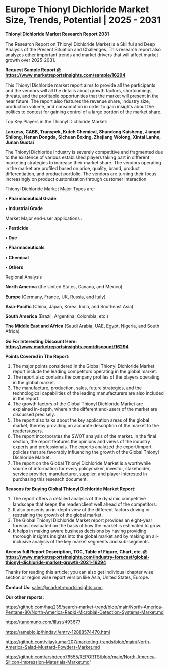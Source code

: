  # Europe Thionyl Dichloride Market Size, Trends, Potential | 2025 - 2031

<strong>Thionyl Dichloride Market Research Report 2031</strong>

The Research Report on Thionyl Dichloride Market is a Skillful and Deep Analysis of the Present Situation and Challenges. This research report also analyzes other important trends and market drivers that will affect market growth over 2025-2031.

<strong>Request Sample Report @ <a href=https://www.marketreportsinsights.com/sample/16294>https://www.marketreportsinsights.com/sample/16294</a></strong>

This Thionyl Dichloride market report aims to provide all the participants and the vendors will all the details about growth factors, shortcomings, threats, and the profitable opportunities that the market will present in the near future. The report also features the revenue share, industry size, production volume, and consumption in order to gain insights about the politics to contest for gaining control of a large portion of the market share.

Top Key Players in the Thionyl Dichloride Market:

<strong>Lanxess, CABB, Transpek, Kutch Chemical, Shandong Kaisheng, Jiangxi Shilong, Henan Dongda, Sichuan Boxing, Zhejiang Wolong, Xintai Lanhe, Junan Guotai</strong>

The Thionyl Dichloride Industry is severely competitive and fragmented due to the existence of various established players taking part in different marketing strategies to increase their market share. The vendors operating in the market are profiled based on price, quality, brand, product differentiation, and product portfolio. The vendors are turning their focus increasingly on product customization through customer interaction.

Thionyl Dichloride Market Major Types are:

<strong>• Pharmaceutical Grade

• Industrial Grade</strong>

Market Major end-user applications :

<strong>• Pesticide

• Dye

• Pharmaceuticals

• Chemical

• Others</strong>

Regional Analysis

</u><strong><b>North America</b></strong> (the United States, Canada, and Mexico)

<strong><b>Europe </b></strong>(Germany, France, UK, Russia, and Italy)

<strong><b>Asia-Pacific</b></strong> (China, Japan, Korea, India, and Southeast Asia)

<strong><b>South America</b></strong> (Brazil, Argentina, Colombia, etc.)

<strong><b>The Middle East and Africa</b></strong> (Saudi Arabia, UAE, Egypt, Nigeria, and South Africa)

<strong>Go For Interesting Discount Here: <a href=https://www.marketreportsinsights.com/discount/16294>https://www.marketreportsinsights.com/discount/16294</a></strong>

<strong>Points Covered in The Report:</strong>
<ol>
  <li>The major points considered in the Global Thionyl Dichloride Market report include the leading competitors operating in the global market.</li>
  <li>The report also contains the company profiles of the players operating in the global market.</li>
  <li>The manufacture, production, sales, future strategies, and the technological capabilities of the leading manufacturers are also included in the report.</li>
  <li>The growth factors of the Global Thionyl Dichloride Market are explained in-depth, wherein the different end-users of the market are discussed precisely.</li>
  <li>The report also talks about the key application areas of the global market, thereby providing an accurate description of the market to the readers/users.</li>
  <li>The report incorporates the SWOT analysis of the market. In the final section, the report features the opinions and views of the industry experts and professionals. The experts analyzed the export/import policies that are favorably influencing the growth of the Global Thionyl Dichloride Market.</li>
  <li>The report on the Global Thionyl Dichloride Market is a worthwhile source of information for every policymaker, investor, stakeholder, service provider, manufacturer, supplier, and player interested in purchasing this research document.</li>
</ol>
<strong>Reasons for Buying Global Thionyl Dichloride Market Report:</strong>

<ol>
  <li>The report offers a detailed analysis of the dynamic competitive landscape that keeps the reader/client well ahead of the competitors.</li>
  <li>It also presents an in-depth view of the different factors driving or restraining the growth of the global market.</li>
  <li>The Global Thionyl Dichloride Market report provides an eight-year forecast evaluated on the basis of how the market is estimated to grow.</li>
  <li>It helps in making aware business decisions by having providing thorough insights insights into the global market and by making an all-inclusive analysis of the key market segments and sub-segments.</li>
</ol>
<strong>Access full Report Description, TOC, Table of Figure, Chart, etc. @ <a href=https://www.marketreportsinsights.com/industry-forecast/global-thionyl-dichloride-market-growth-2021-16294>https://www.marketreportsinsights.com/industry-forecast/global-thionyl-dichloride-market-growth-2021-16294</a></strong>


Thanks for reading this article; you can also get individual chapter wise section or region wise report version like Asia, United States, Europe.

<strong>Contact Us:</strong>
sales@marketreportsinsights.com

<strong>Our other reports:</strong>

<a href=https://github.com/haq235/search-market-trend/blob/main/North-America-Pentane-80/North-America-Rapid-Microbial-Detection-Systems-Market.md>https://github.com/haq235/search-market-trend/blob/main/North-America-Pentane-80/North-America-Rapid-Microbial-Detection-Systems-Market.md</a>

<a href=https://tanomuno.com/illust/493677>https://tanomuno.com/illust/493677</a>

<a href=https://ameblo.jp/hindavi/entry-12888574470.html>https://ameblo.jp/hindavi/entry-12888574470.html</a>

<a href=https://github.com/vijaykumar207/marketing-trands/blob/main/North-America-Salad-Mustard-Powders-Market.md>https://github.com/vijaykumar207/marketing-trands/blob/main/North-America-Salad-Mustard-Powders-Market.md</a>

<a href=https://github.com/arshdeep76555/REPORTS/blob/main/North-America-Silicon-Impression-Materials-Market.md>https://github.com/arshdeep76555/REPORTS/blob/main/North-America-Silicon-Impression-Materials-Market.md</a>"
